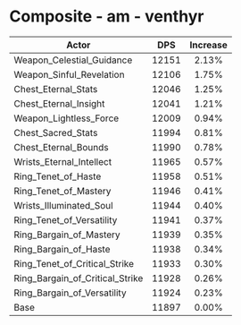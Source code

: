 # Composite - am - venthyr
| Actor | DPS | Increase |
|---|:---:|:---:|
|Weapon_Celestial_Guidance|12151|2.13%|
|Weapon_Sinful_Revelation|12106|1.75%|
|Chest_Eternal_Stats|12046|1.25%|
|Chest_Eternal_Insight|12041|1.21%|
|Weapon_Lightless_Force|12009|0.94%|
|Chest_Sacred_Stats|11994|0.81%|
|Chest_Eternal_Bounds|11990|0.78%|
|Wrists_Eternal_Intellect|11965|0.57%|
|Ring_Tenet_of_Haste|11958|0.51%|
|Ring_Tenet_of_Mastery|11946|0.41%|
|Wrists_Illuminated_Soul|11944|0.40%|
|Ring_Tenet_of_Versatility|11941|0.37%|
|Ring_Bargain_of_Mastery|11939|0.35%|
|Ring_Bargain_of_Haste|11938|0.34%|
|Ring_Tenet_of_Critical_Strike|11933|0.30%|
|Ring_Bargain_of_Critical_Strike|11928|0.26%|
|Ring_Bargain_of_Versatility|11924|0.23%|
|Base|11897|0.00%|
